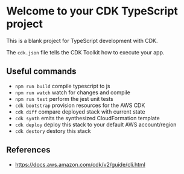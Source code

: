 # Welcome to your CDK TypeScript project

This is a blank project for TypeScript development with CDK.

The `cdk.json` file tells the CDK Toolkit how to execute your app.

## Useful commands

- `npm run build` compile typescript to js
- `npm run watch` watch for changes and compile
- `npm run test` perform the jest unit tests
- `cdk bootstrap` provision resources for the AWS CDK
- `cdk diff` compare deployed stack with current state
- `cdk synth` emits the synthesized CloudFormation template
- `cdk deploy` deploy this stack to your default AWS account/region
- `cdk destory` destory this stack

## References

- <https://docs.aws.amazon.com/cdk/v2/guide/cli.html>
